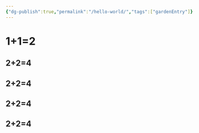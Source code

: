 ```yaml
---
{"dg-publish":true,"permalink":"/hello-world/","tags":["gardenEntry"]}
---
```




# 1+1=2
## 2+2=4
## 2+2=4
## 2+2=4
## 2+2=4